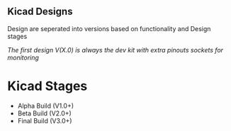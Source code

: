 ## Kicad Designs

Design are seperated into versions based on functionality and Design stages 

*The first design V(X.0) is always the dev kit with extra pinouts sockets for monitoring*

# Kicad Stages
- Alpha Build (V1.0+)
- Beta Build (V2.0+)
- Final Build (V3.0+)
